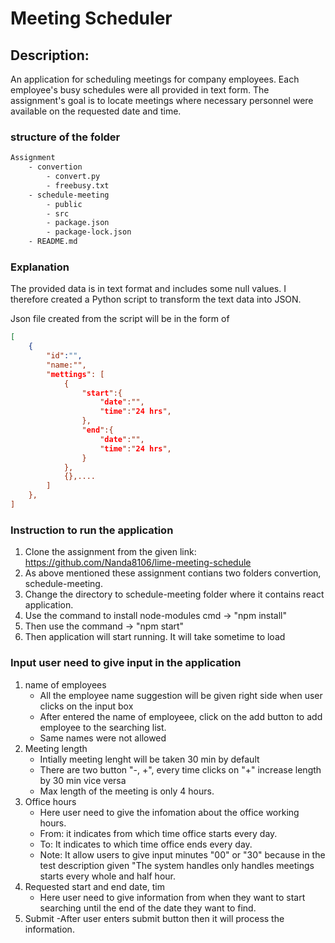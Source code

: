 # Meeting Scheduler

## Description:
An application for scheduling meetings for company employees. Each employee's busy schedules were all provided in text form. The assignment's goal is to locate meetings where necessary personnel were available on the requested date and time.

### structure of the folder

```bash
Assignment
    - convertion
        - convert.py
        - freebusy.txt
    - schedule-meeting
        - public
        - src
        - package.json
        - package-lock.json
    - README.md
```
### Explanation

The provided data is in text format and includes some null values. I therefore created a Python script to transform the text data into JSON.

Json file created from the script will be in the form of
```json
[
    {
        "id":"",
        "name:"",
        "mettings": [
            {
                "start":{
                    "date":"",
                    "time":"24 hrs", 
                },
                "end":{
                    "date":"",
                    "time":"24 hrs",
                }
            },
            {},....
        ]
    },
]
```

### Instruction to run the application

1. Clone the assignment from the given link: https://github.com/Nanda8106/lime-meeting-schedule 
2. As above mentioned these assignment contians two folders convertion, schedule-meeting.
3. Change the directory to schedule-meeting folder where it contains react application.
4. Use the command to install node-modules cmd -> "npm install"
5. Then use the command -> "npm start"
6. Then application will start running. It will take sometime to load

### Input user need to give input in the application

1. name of employees
    - All the employee name suggestion will be given right side when user clicks on the input box
    - After entered the name of employeee, click on the add button to add employee to the searching list.
    - Same names were not allowed
2. Meeting length
    - Intially meeting lenght will be taken 30 min by default
    - There are two button "-, +", every time clicks on "+" increase length by 30 min vice versa
    - Max length of the meeting is only 4 hours.
3. Office hours
    - Here user need to give the infomation about the office working hours.
    - From: it indicates from which time office starts every day.
    - To: It indicates to which time office ends every day.
    - Note: It allow users to give input minutes "00" or "30" because in the test description given "The system handles only handles meetings starts every whole and half hour.
4. Requested start and end date, tim
    - Here user need to give information from when they want to start searching until the end of the date they want to find.
5. Submit
    -After user enters submit button then it will process the information.


    
    
